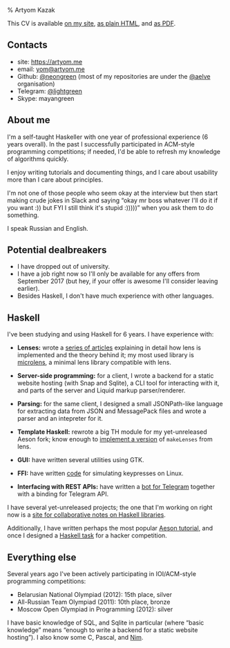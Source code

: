 % Artyom Kazak

This CV is available [on my site](https://artyom.me/cv), [as plain HTML](https://artyom.me/cv-plain.html), and [as PDF](https://artyom.me/cv.pdf).

## Contacts

  * site: https://artyom.me
  * email: yom@artyom.me
  * Github: [\@neongreen](@gh:neongreen) (most of my repositories are under the [\@aelve](@gh:aelve) organisation)
  * Telegram: [\@lightgreen](https://telegram.me/lightgreen)
  * Skype: mayangreen

## About me

I'm a self-taught Haskeller with one year of professional experience (6 years overall). In the past I successfully participated in ACM-style programming competitions; if needed, I'd be able to refresh my knowledge of algorithms quickly.

I enjoy writing tutorials and documenting things, and I care about usability more than I care about principles.

I'm not one of those people who seem okay at the interview but then start making crude jokes in Slack and saying “okay mr boss whatever I'll do it if you want :)) but FYI I still think it's stupid :)))))” when you ask them to do something.

I speak Russian and English.

## Potential dealbreakers

  * I have dropped out of university.
  * I have a job right now so I'll only be available for any offers from September 2017 (but hey, if your offer is awesome I'll consider leaving earlier).
  * Besides Haskell, I don't have much experience with other languages.

## Haskell

I've been studying and using Haskell for 6 years. I have experience with:

  * **Lenses:** wrote a [series of articles](https://artyom.me/#lens-over-tea) explaining in detail how lens is implemented and the theory behind it; my most used library is [microlens](@hackage), a minimal lens library compatible with lens.

  * **Server-side programming:** for a client, I wrote a backend for a static website hosting (with Snap and Sqlite), a CLI tool for interacting with it, and parts of the server and Liquid markup parser/renderer.

  * **Parsing:** for the same client, I designed a small JSONPath-like language for extracting data from JSON and MessagePack files and wrote a parser and an intepreter for it.

  * **Template Haskell:** rewrote a big TH module for my yet-unreleased Aeson fork; know enough to [implement a version](https://artyom.me/lens-over-tea-6#the-answer-4) of `makeLenses` from lens.

  * **GUI:** have written several utilities using GTK.

  * **FFI:** have written [code](https://github.com/aelve/fake-type/blob/master/lib/FakeType.hs) for simulating keypresses on Linux.

  * **Interfacing with REST APIs:** have written a [bot for Telegram](@gh:neongreen/untilbot) together with a binding for Telegram API.

I have several yet-unreleased projects; the one that I'm working on right now is a [site for collaborative notes on Haskell libraries](@gh:aelve/guide).

Additionally, I have written perhaps the most popular [Aeson tutorial](https://artyom.me/aeson), and once I designed a [Haskell task](https://artyom.me/haskell-ctf) for a hacker competition.

## Everything else

Several years ago I've been actively participating in IOI/ACM-style programming competitions:

  * Belarusian National Olympiad (2012): 15th place, silver
  * All-Russian Team Olympiad (2011): 10th place, bronze
  * Moscow Open Olympiad in Programming (2012): silver

I have basic knowledge of SQL, and Sqlite in particular (where “basic knowledge” means “enough to write a backend for a static website hosting”). I also know some C, Pascal, and [Nim][].

[Nim]: http://nim-lang.org/
